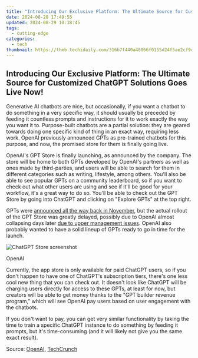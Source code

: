 ```yaml
---
title: "Introducing Our Exclusive Platform: The Ultimate Source for Customized ChatGPT Solutions Goes Live Now!"
date: 2024-08-28 17:49:55
updated: 2024-08-29 10:38:45
tags:
  - cutting-edge
categories:
  - tech
thumbnail: https://thmb.techidaily.com/316b7f440a48066f0155d24f5ae2cf9cf3a70b004023bda547f2450ae65311f0.jpg
---
```


## Introducing Our Exclusive Platform: The Ultimate Source for Customized ChatGPT Solutions Goes Live Now!

Generative AI chatbots are nice, but occasionally, if you want a chatbot to do something in a very specific way, it should usually be preceded by feeding it countless prompts and instructions for it to work exactly the way you want it to. Purpose-built chatbots are a partial solution: they are geared towards doing one specific kind of thing in an exact way, requiring less work. OpenAI previously announced GPTs as pre-trained chatbots for this purpose, and now, the promised store for them is finally going live.

 OpenAI's GPT Store is finally launching, as announced by the company. The store will be home to both GPTs developed by OpenAI's partners as well as ones made by third-parties, and users will be able to search for them in different categories such as writing, lifestyle, among others. You'll also be able to see popular GPTs on a community leaderboard, so if you want to check out what other users are using and see if it'll be good for your workflow, it's a great way to do so. You'll be able to check out the GPT Store by going into ChatGPT and clicking on "Explore GPTs" at the top right.

 GPTs were [announced all the way back in November](https://sim-unlock.techidaily.com/in-2024-easily-unlock-your-samsung-galaxy-f04-device-sim-by-drfone-android/), but the actual rollout of the GPT Store was greatly delayed, possibly due to OpenAI almost collapsing days later [due to upper management issues](https://www.npr.org/2023/11/21/1214257786/boomerang-ceo-founder-sam-altman-openai). OpenAI also probably wanted to have a solid lineup of GPTs ready to go in time for the launch.

![ChatGPT Store screenshot](https://static1.howtogeekimages.com/wordpress/wp-content/uploads/2024/01/untitled.jpg) 

OpenAI

 Currently, the app store is only available for paid ChatGPT users, so if you don't happen to have one of ChatGPT's subscription tiers, there's one less cool new thing that you can check out. It doesn't look like ChatGPT will be charging users directly for access to these GPTs, at least for now, but creators will be able to get money thanks to the "GPT builder revenue program," which will see OpenAI pay users based on user engagement with the chatbots.

 If you don't want to pay, you can get very similar functionality by taking the time to train a specific ChatGPT instance to do something by feeding it prompts, but it's time-consuming (and it will likely not give you the same exact result).

 Source: [OpenAI](https://openai.com/blog/introducing-the-gpt-store), [TechCrunch](https://techcrunch.com/2024/01/10/openai-launches-a-store-for-custom-ai-powered-chatbots/)

<ins class="adsbygoogle"
     style="display:block"
     data-ad-format="autorelaxed"
     data-ad-client="ca-pub-7571918770474297"
     data-ad-slot="1223367746"></ins>



<ins class="adsbygoogle"
     style="display:block"
     data-ad-client="ca-pub-7571918770474297"
     data-ad-slot="8358498916"
     data-ad-format="auto"
     data-full-width-responsive="true"></ins>
